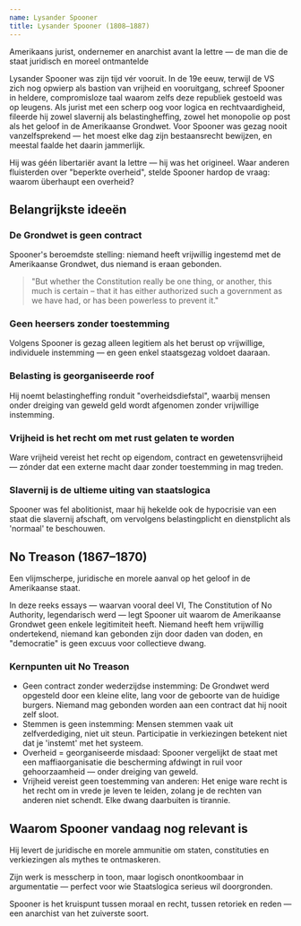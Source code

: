 ```yaml
---
name: Lysander Spooner
title: Lysander Spooner (1808–1887)
---
```


Amerikaans jurist, ondernemer en anarchist avant la lettre — de man die de staat juridisch en moreel ontmantelde

Lysander Spooner was zijn tijd vér vooruit. In de 19e eeuw, terwijl de VS zich nog opwierp als bastion van vrijheid en vooruitgang, schreef Spooner in heldere, compromisloze taal waarom zelfs deze republiek gestoeld was op leugens. Als jurist met een scherp oog voor logica en rechtvaardigheid, fileerde hij zowel slavernij als belastingheffing, zowel het monopolie op post als het geloof in de Amerikaanse Grondwet. Voor Spooner was gezag nooit vanzelfsprekend — het moest elke dag zijn bestaansrecht bewijzen, en meestal faalde het daarin jammerlijk.

Hij was géén libertariër avant la lettre — hij was het origineel. Waar anderen fluisterden over "beperkte overheid", stelde Spooner hardop de vraag: waarom überhaupt een overheid?

## Belangrijkste ideeën

### De Grondwet is geen contract
Spooner's beroemdste stelling: niemand heeft vrijwillig ingestemd met de Amerikaanse Grondwet, dus niemand is eraan gebonden.

> "But whether the Constitution really be one thing, or another, this much is certain – that it has either authorized such a government as we have had, or has been powerless to prevent it."

### Geen heersers zonder toestemming
Volgens Spooner is gezag alleen legitiem als het berust op vrijwillige, individuele instemming — en geen enkel staatsgezag voldoet daaraan.

### Belasting is georganiseerde roof
Hij noemt belastingheffing ronduit "overheidsdiefstal", waarbij mensen onder dreiging van geweld geld wordt afgenomen zonder vrijwillige instemming.

### Vrijheid is het recht om met rust gelaten te worden
Ware vrijheid vereist het recht op eigendom, contract en gewetensvrijheid — zónder dat een externe macht daar zonder toestemming in mag treden.

### Slavernij is de ultieme uiting van staatslogica
Spooner was fel abolitionist, maar hij hekelde ook de hypocrisie van een staat die slavernij afschaft, om vervolgens belastingplicht en dienstplicht als 'normaal' te beschouwen.

## No Treason (1867–1870)
Een vlijmscherpe, juridische en morele aanval op het geloof in de Amerikaanse staat.

In deze reeks essays — waarvan vooral deel VI, The Constitution of No Authority, legendarisch werd — legt Spooner uit waarom de Amerikaanse Grondwet geen enkele legitimiteit heeft. Niemand heeft hem vrijwillig ondertekend, niemand kan gebonden zijn door daden van doden, en "democratie" is geen excuus voor collectieve dwang.

### Kernpunten uit No Treason
- Geen contract zonder wederzijdse instemming: De Grondwet werd opgesteld door een kleine elite, lang voor de geboorte van de huidige burgers. Niemand mag gebonden worden aan een contract dat hij nooit zelf sloot.
- Stemmen is geen instemming: Mensen stemmen vaak uit zelfverdediging, niet uit steun. Participatie in verkiezingen betekent niet dat je 'instemt' met het systeem.
- Overheid = georganiseerde misdaad: Spooner vergelijkt de staat met een maffiaorganisatie die bescherming afdwingt in ruil voor gehoorzaamheid — onder dreiging van geweld.
- Vrijheid vereist geen toestemming van anderen: Het enige ware recht is het recht om in vrede je leven te leiden, zolang je de rechten van anderen niet schendt. Elke dwang daarbuiten is tirannie.

## Waarom Spooner vandaag nog relevant is
Hij levert de juridische en morele ammunitie om staten, constituties en verkiezingen als mythes te ontmaskeren.

Zijn werk is messcherp in toon, maar logisch onontkoombaar in argumentatie — perfect voor wie Staatslogica serieus wil doorgronden.

Spooner is het kruispunt tussen moraal en recht, tussen retoriek en reden — een anarchist van het zuiverste soort.
